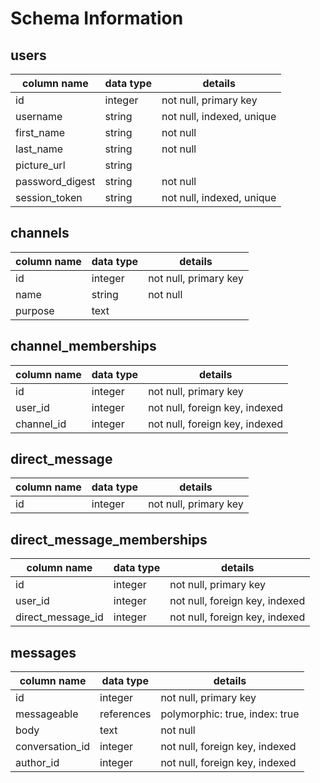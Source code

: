 # Schema Information

## users
column name     | data type | details
----------------|-----------|-----------------------
id              | integer   | not null, primary key
username        | string    | not null, indexed, unique
first_name      | string    | not null  
last_name       | string    | not null  
picture_url     | string    |   
password_digest | string    | not null
session_token   | string    | not null, indexed, unique


## channels
column name     | data type | details
----------------|-----------|-----------------------
id              | integer   | not null, primary key
name            | string    | not null
purpose         | text      |


## channel_memberships
column name     | data type | details
----------------|-----------|-----------------------
id              | integer   | not null, primary key
user_id         | integer   | not null, foreign key, indexed
channel_id      | integer   | not null, foreign key, indexed


## direct_message
column name     | data type | details
----------------|-----------|-----------------------
id              | integer   | not null, primary key


## direct_message_memberships
column name       | data type | details
------------------|-----------|-----------------------
id                | integer   | not null, primary key
user_id           | integer   | not null, foreign key, indexed
direct_message_id | integer   | not null, foreign key, indexed


## messages
column name     | data type | details
----------------|-----------|-----------------------
id              | integer   | not null, primary key
messageable     | references| polymorphic: true, index: true
body            | text      | not null
conversation_id | integer   | not null, foreign key, indexed
author_id       | integer   | not null, foreign key, indexed
